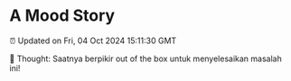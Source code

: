 # A Mood Story

⏰ Updated on Fri, 04 Oct 2024 15:11:30 GMT

💭 Thought: Saatnya berpikir out of the box untuk menyelesaikan masalah ini!


